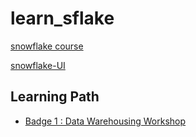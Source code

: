 # learn_sflake

[snowflake course](https://learn.snowflake.com/courses/)

[snowflake-UI](https://app.snowflake.com/uaibrlp/fqb91350/#/homepage)



## Learning Path
- [Badge 1 : Data Warehousing Workshop](Sflake_learn/badge1_Data_Warehousing_Workshop/readme.md)
